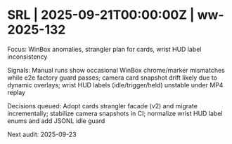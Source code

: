 # SRL | 2025-09-21T00:00:00Z | ww-2025-132

Focus: WinBox anomalies, strangler plan for cards, wrist HUD label inconsistency

Signals: Manual runs show occasional WinBox chrome/marker mismatches while e2e factory guard passes; camera card snapshot drift likely due to dynamic overlays; wrist HUD labels (idle/trigger/held) unstable under MP4 replay

Decisions queued: Adopt cards strangler facade (v2) and migrate incrementally; stabilize camera snapshots in CI; normalize wrist HUD label enums and add JSONL idle guard

Next audit: 2025-09-23
